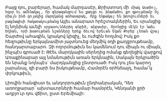 
Բայց դու, բարերար, համակ մարդասէր,
Քրիստոսդ մի` միակ Աստծոյ, հզօր եւ ամենակալ,
Որ գերազանցում ես քաղցր ու խնամածու քո
գթութեամբ
Ոչ միայն ինձ գոյակից մարդկանց առհասարակ,
Որք ենթակայ են խռովումների եւ բազմապիսի
հակառակութեանց`
Այլեւ անարատ հրեշտակներին,
Եւ սրանցից էլ նոյնիսկ աւելի` սրբասուններիդ
անբիծ, անբասիր,
Որոնցից մէկն էր նաեւ Եղիան, որի խստութեան
նշանները
Երեք ձեւով երեւան եկան Քորեբ լեռան վրայ`
Շարժով ահագին, կրակով կիզիչ, եւ ուժգին
հողմով:
Իսկ քո հեզութիւնը երկայնամիտ յայտնուեց
մեղմիկ օդի քաղցրութեամբ, հանդարտաբարո.
Զի ողորմութիւն ես կամենում դու միայն ու միայն,
ինչպէս գրուած է:
Թէեւ մարդկային սերնդից ոմանք գեղեցիկ
վարքով
Առաքինաբար այլ նմանութիւն առան երկնային,
Սակայն երկրածին են նրանք նոյնպէս`
մարդկանցից ընտրուած:
Իսկ դու չես կարող չարանալ, զի բարի ես
իսկութեամբ,
Համօրէն օրհնեալդ, համա՜կ փրկութիւն,


Լիովին հանգիստ եւ անդորրութիւն
ընդհանրական,
Դեռ առողջարար` ախտաւորների համար
համօրէն,
Կենդանի ջրի աղբյո՛ւր դու վճիտ, ըստ Երեմիայի:
